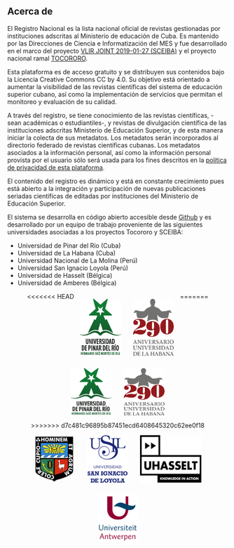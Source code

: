 ## Acerca de

El Registro Nacional es la lista nacional oficial de revistas gestionadas por instituciones adscritas al Ministerio de educación de Cuba. Es mantenido por las Direcciones de Ciencia e Informatización del MES y fue desarrollado en el marco del proyecto [VLIR JOINT  2019-01-27 (SCEIBA)](https://www.vliruos.be/en/projects/project/22?pid=4202) y el proyecto nacional ramal [TOCORORO](https://tocororo.upr.edu.cu).

Esta plataforma es de acceso gratuito y se distribuyen sus contenidos bajo la Licencia Creative Commons CC by 4.0. Su objetivo está orientado a aumentar la visibilidad de las revistas científicas del sistema de educación superior cubano, así como la implementación de servicios que permitan el monitoreo y evaluación de su calidad.

A través del registro, se tiene conocimiento de las revistas científicas, - sean académicas o estudiantiles-, y revistas de divulgación científica de las instituciones adscritas Ministerio de Educación Superior, y de esta manera iniciar la colecta de sus metadatos. Los metadatos serán incorporados al directorio federado de revistas científicas cubanas. Los metadatos asociados a la información personal, así como la información personal provista por el usuario sólo será  usada para los fines descritos en la [política de privacidad de esta plataforma](https://sceiba-lab.upr.edu.cu/page/politicas).

El contenido del registro es dinámico y está en constante crecimiento pues está abierto a la integración y participación de nuevas publicaciones seriadas científicas de editadas por instituciones del Ministerio de Educación Superior.

El sistema se desarrolla en código abierto accesible desde [Github](https://github.com/tocororo) y es desarrollado por un equipo de trabajo proveniente de las siguientes universidades asociadas a los proyectos Tocororo y SCEIBA:

* Universidad de Pinar del Río (Cuba)
* Universidad de La Habana (Cuba)
* Universidad Nacional de La Molina (Perú)
* Universidad San Ignacio Loyola (Perú)
* Universidad de Hasselt (Bélgica)
* Universidad de Amberes (Bélgica)

<div style="display: flex; flex-direction: row; flex-wrap: wrap; justify-content: center">
<<<<<<< HEAD
    <img src="/assets/images/upr.png" width="93" style="margin:1em">
    <img src="/assets/images/uh.png" width="93" style="margin:1em">
=======
    <img src="/assets/images/upr.png" width="93" height="108" style="margin:1em">
    <img src="/assets/images/uh.png" width="93" height="108" style="margin:1em">
>>>>>>> d7c481c96895b87451ecd6408645320c62ee0f18
    <img src="/assets/images/lamolina.jpg" width="93" height="108" style="margin:1em">
    <img src="/assets/images/usil.png" width="93" height="108" style="margin:1em">
    <img src="/assets/images/hasselt.png" width="140" height="108" style="margin:1em">
    <img src="/assets/images/antwerpent.png" width="93" height="108" style="margin:1em">
 </div>
